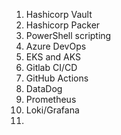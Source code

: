 1.  Hashicorp Vault
2.  Hashicorp Packer
3.  PowerShell scripting
4.  Azure DevOps
5.  EKS and AKS
6.  Gitlab CI/CD
7.  GitHub Actions
8.  DataDog
9.  Prometheus
10. Loki/Grafana
11. 